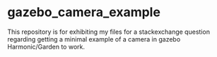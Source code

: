 # gazebo_camera_example
This repository is for exhibiting my files for a stackexchange question regarding getting a minimal example of a camera in gazebo Harmonic/Garden to work.
